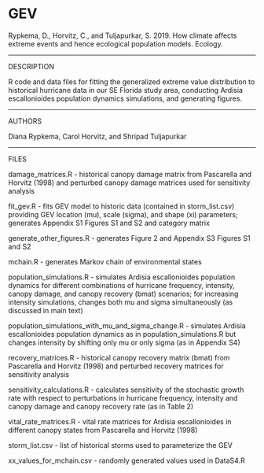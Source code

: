 # GEV

Rypkema, D., Horvitz, C., and Tuljapurkar, S. 2019. How climate affects extreme events and hence ecological population models. Ecology.
________________________________________
DESCRIPTION

R code and data files for fitting the generalized extreme value distribution to historical hurricane data in our SE Florida study area, conducting Ardisia escallonioides population dynamics simulations, and generating figures.
________________________________________
AUTHORS

Diana Rypkema, Carol Horvitz, and Shripad Tuljapurkar

________________________________________
FILES

damage_matrices.R - historical canopy damage matrix from Pascarella and Horvitz (1998) and perturbed canopy damage matrices used for sensitivity analysis

fit_gev.R - fits GEV model to historic data (contained in storm_list.csv) providing GEV location (mu), scale (sigma), and shape (xi) parameters; generates Appendix S1 Figures S1 and S2 and category matrix

generate_other_figures.R - generates Figure 2 and Appendix S3 Figures S1 and S2

mchain.R - generates Markov chain of environmental states

population_simulations.R - simulates Ardisia escallonioides population dynamics for different combinations of hurricane frequency, intensity, canopy damage, and canopy recovery (bmat) scenarios; for increasing intensity simulations, changes both mu and sigma simultaneously (as discussed in main text)

population_simulations_with_mu_and_sigma_change.R - simulates Ardisia escallonioides population dynamics as in population_simulations.R but changes intensity by shifting only mu or only sigma (as in Appendix S4)

recovery_matrices.R - historical canopy recovery matrix (bmat) from Pascarella and Horvitz (1998) and perturbed recovery matrices for sensitivity analysis

sensitivity_calculations.R - calculates sensitivity of the stochastic growth rate with respect to perturbations in hurricane frequency, intensity and canopy damage and canopy recovery rate (as in Table 2)

vital_rate_matrices.R - vital rate matrices for Ardisia escallonioides in different canopy states from Pascarella and Horvitz (1998)

storm_list.csv - list of historical storms used to parameterize the GEV

xx_values_for_mchain.csv - randomly generated values used in DataS4.R
